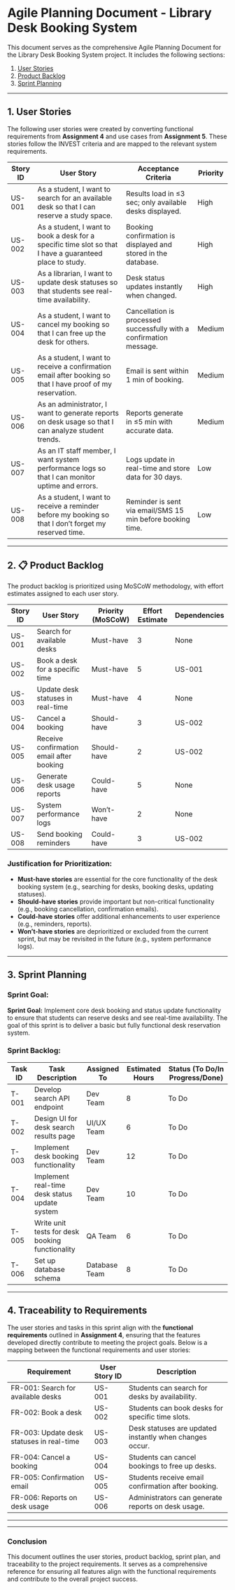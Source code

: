 #  Agile Planning Document - Library Desk Booking System

This document serves as the comprehensive Agile Planning Document for the Library Desk Booking System project. It includes the following sections:







1. [User Stories](User%20Stories%20-%20Library%20Desk%20Booking%20System.md)
2. [Product Backlog](https://github.com/Hlakanipha-Mboxela-01/Library-Desk-Booking-System/blob/main/product_backlog.md)
3. [Sprint Planning](https://github.com/Hlakanipha-Mboxela-01/Library-Desk-Booking-System/blob/main/Sprint%20Planning.md)


---

## 1. User Stories

The following user stories were created by converting functional requirements from **Assignment 4** and use cases from **Assignment 5**. These stories follow the INVEST criteria and are mapped to the relevant system requirements.

| Story ID | User Story | Acceptance Criteria | Priority |
|----------|-----------|---------------------|----------|
| US-001 | As a student, I want to search for an available desk so that I can reserve a study space. | Results load in ≤3 sec; only available desks displayed. | High |
| US-002 | As a student, I want to book a desk for a specific time slot so that I have a guaranteed place to study. | Booking confirmation is displayed and stored in the database. | High |
| US-003 | As a librarian, I want to update desk statuses so that students see real-time availability. | Desk status updates instantly when changed. | High |
| US-004 | As a student, I want to cancel my booking so that I can free up the desk for others. | Cancellation is processed successfully with a confirmation message. | Medium |
| US-005 | As a student, I want to receive a confirmation email after booking so that I have proof of my reservation. | Email is sent within 1 min of booking. | Medium |
| US-006 | As an administrator, I want to generate reports on desk usage so that I can analyze student trends. | Reports generate in ≤5 min with accurate data. | Medium |
| US-007 | As an IT staff member, I want system performance logs so that I can monitor uptime and errors. | Logs update in real-time and store data for 30 days. | Low |
| US-008 | As a student, I want to receive a reminder before my booking so that I don’t forget my reserved time. | Reminder is sent via email/SMS 15 min before booking time. | Low |

---

## 2. 📋 Product Backlog

The product backlog is prioritized using MoSCoW methodology, with effort estimates assigned to each user story. 

| Story ID | User Story | Priority (MoSCoW) | Effort Estimate | Dependencies |
|----------|-----------|-------------------|-----------------|--------------|
| US-001 | Search for available desks | Must-have | 3 | None |
| US-002 | Book a desk for a specific time | Must-have | 5 | US-001 |
| US-003 | Update desk statuses in real-time | Must-have | 4 | None |
| US-004 | Cancel a booking | Should-have | 3 | US-002 |
| US-005 | Receive confirmation email after booking | Should-have | 2 | US-002 |
| US-006 | Generate desk usage reports | Could-have | 5 | None |
| US-007 | System performance logs | Won’t-have | 2 | None |
| US-008 | Send booking reminders | Could-have | 3 | US-002 |

### Justification for Prioritization:
- **Must-have stories** are essential for the core functionality of the desk booking system (e.g., searching for desks, booking desks, updating statuses).
- **Should-have stories** provide important but non-critical functionality (e.g., booking cancellation, confirmation emails).
- **Could-have stories** offer additional enhancements to user experience (e.g., reminders, reports).
- **Won’t-have stories** are deprioritized or excluded from the current sprint, but may be revisited in the future (e.g., system performance logs).

---

## 3.  Sprint Planning

### Sprint Goal:
**Sprint Goal:** Implement core desk booking and status update functionality to ensure that students can reserve desks and see real-time availability. The goal of this sprint is to deliver a basic but fully functional desk reservation system.

### Sprint Backlog:

| Task ID | Task Description | Assigned To | Estimated Hours | Status (To Do/In Progress/Done) |
|---------|------------------|-------------|-----------------|----------------------------------|
| T-001   | Develop search API endpoint | Dev Team | 8 | To Do |
| T-002   | Design UI for desk search results page | UI/UX Team | 6 | To Do |
| T-003   | Implement desk booking functionality | Dev Team | 12 | To Do |
| T-004   | Implement real-time desk status update system | Dev Team | 10 | To Do |
| T-005   | Write unit tests for desk booking functionality | QA Team | 6 | To Do |
| T-006   | Set up database schema | Database Team | 8 | To Do |

---

## 4.  Traceability to Requirements

The user stories and tasks in this sprint align with the **functional requirements** outlined in **Assignment 4**, ensuring that the features developed directly contribute to meeting the project goals. Below is a mapping between the functional requirements and user stories:

| Requirement | User Story ID | Description |
|-------------|---------------|-------------|
| FR-001: Search for available desks | US-001 | Students can search for desks by availability. |
| FR-002: Book a desk | US-002 | Students can book desks for specific time slots. |
| FR-003: Update desk statuses in real-time | US-003 | Desk statuses are updated instantly when changes occur. |
| FR-004: Cancel a booking | US-004 | Students can cancel bookings to free up desks. |
| FR-005: Confirmation email | US-005 | Students receive email confirmation after booking. |
| FR-006: Reports on desk usage | US-006 | Administrators can generate reports on desk usage. |

---
---

###  Conclusion
This document outlines the user stories, product backlog, sprint plan, and traceability to the project requirements. It serves as a comprehensive reference for ensuring all features align with the functional requirements and contribute to the overall project success.
